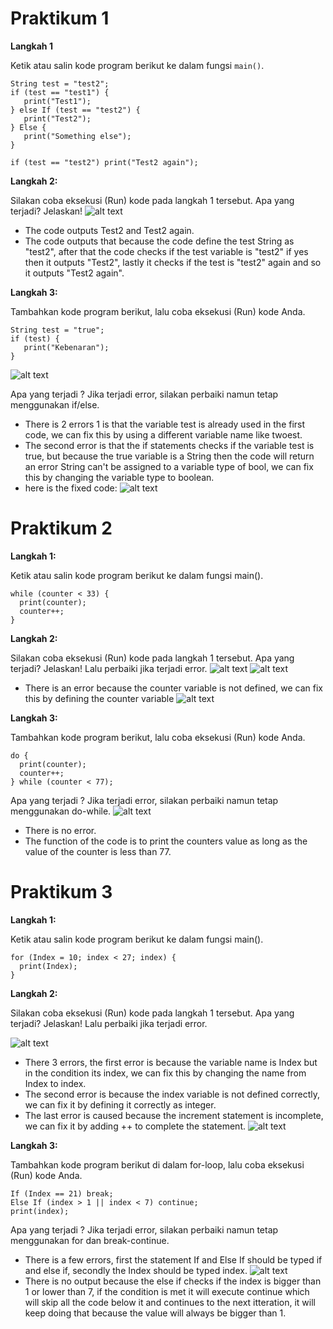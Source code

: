 # Praktikum 1

**Langkah 1**

Ketik atau salin kode program berikut ke dalam fungsi ```main()```.

``` 
String test = "test2";
if (test == "test1") {
   print("Test1");
} else If (test == "test2") {
   print("Test2");
} Else {
   print("Something else");
}

if (test == "test2") print("Test2 again");
```

**Langkah 2:**

Silakan coba eksekusi (Run) kode pada langkah 1 tersebut. Apa yang terjadi? Jelaskan!
![alt text](image.png)
* The code outputs Test2 and Test2 again. 
* The code outputs that because the code define the test String as "test2", after that the code checks if the test variable is "test2" if yes then it outputs "Test2", lastly it checks if the test is "test2" again and so it outputs "Test2 again".

**Langkah 3:**

Tambahkan kode program berikut, lalu coba eksekusi (Run) kode Anda.

```
String test = "true";
if (test) {
   print("Kebenaran");
}
```

![alt text](image-1.png)

Apa yang terjadi ? Jika terjadi error, silakan perbaiki namun tetap menggunakan if/else.
* There is 2 errors 1 is that the variable test is already used in the first code, we can fix this by using a different variable name like twoest.
* The second error is that the if statements checks if the variable test is true, but because the true variable is a String then the code will return an error String can't be assigned to a variable type of bool, we can fix this by changing the variable type to boolean.
* here is the fixed code: ![alt text](image-2.png)

# Praktikum 2

**Langkah 1:**

Ketik atau salin kode program berikut ke dalam fungsi main().

```
while (counter < 33) {
  print(counter);
  counter++;
}
```

**Langkah 2:**

Silakan coba eksekusi (Run) kode pada langkah 1 tersebut. Apa yang terjadi? Jelaskan! Lalu perbaiki jika terjadi error.
![alt text](image-3.png)
![alt text](image-4.png)
* There is an error because the counter variable is not defined, we can fix this by defining the counter variable
![alt text](image-5.png)

**Langkah 3:**

Tambahkan kode program berikut, lalu coba eksekusi (Run) kode Anda.

```
do {
  print(counter);
  counter++;
} while (counter < 77);
```

Apa yang terjadi ? Jika terjadi error, silakan perbaiki namun tetap menggunakan do-while.
![alt text](image-6.png)
* There is no error.
* The function of the code is to print the counters value as long as the value of the counter is less than 77.

# Praktikum 3
**Langkah 1:**

Ketik atau salin kode program berikut ke dalam fungsi main().

```
for (Index = 10; index < 27; index) {
  print(Index);
}
```

**Langkah 2:**

Silakan coba eksekusi (Run) kode pada langkah 1 tersebut. Apa yang terjadi? Jelaskan! Lalu perbaiki jika terjadi error.

![alt text](image-7.png)

* There 3 errors, the first error is because the variable name is Index but in the condition its index, we can fix this by changing the name from Index to index.
* The second error is because the index variable is not defined correctly, we can fix it by defining it correctly as integer.
* The last error is caused because the increment statement is incomplete, we can fix it by adding ++ to complete the statement.
![alt text](image-8.png)


**Langkah 3:**

Tambahkan kode program berikut di dalam for-loop, lalu coba eksekusi (Run) kode Anda.

```
If (Index == 21) break;
Else If (index > 1 || index < 7) continue;
print(index);
```

Apa yang terjadi ? Jika terjadi error, silakan perbaiki namun tetap menggunakan for dan break-continue.
* There is a few errors, first the statement If and Else If should be typed if and else if, secondly the Index should be typed index.
![alt text](image-9.png)
* There is no output because the else if checks if the index is bigger than 1 or lower than 7, if the condition is met it will execute continue which will skip all the code below it and continues to the next itteration, it will keep doing that because the value will always be bigger than 1.
